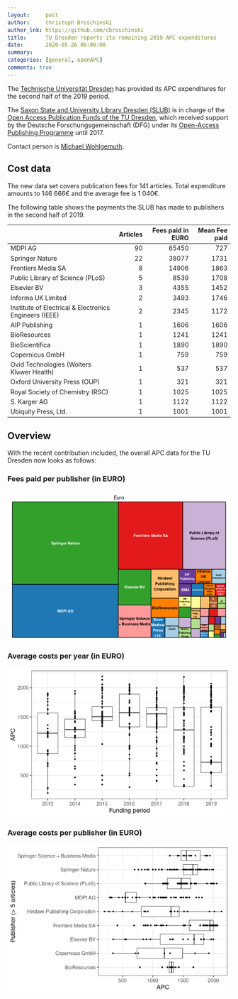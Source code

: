 ```yaml
---
layout:     post
author:     Christoph Broschinski
author_lnk: https://github.com/cbroschinski
title:      TU Dresden reports its remaining 2019 APC expenditures
date:       2020-05-26 08:00:00
summary:    
categories: [general, openAPC]
comments: true
---
```




The [Technische Universität Dresden](https://tu-dresden.de/?set_language=en) has provided its APC expenditures for the second half of the 2019 period.

The [Saxon State and University Library Dresden (SLUB)](https://www.slub-dresden.de/en/homepage/) is in charge of the [Open Access Publication Funds of the TU Dresden](https://www.slub-dresden.de/service/open-science-service/open-access/publikationsfonds/), which received support by the Deutsche Forschungsgemeinschaft (DFG) under its [Open-Access Publishing Programme](http://www.dfg.de/en/research_funding/programmes/infrastructure/lis/funding_opportunities/open_access/) until 2017.

Contact person is [Michael Wohlgemuth](mailto:openaccess@slub-dresden.de).

## Cost data



The new data set covers publication fees for 141 articles. Total expenditure amounts to 146 666€ and the average fee is 1 040€.

The following table shows the payments the SLUB has made to publishers in the second half of 2019.


|                                                       | Articles| Fees paid in EURO| Mean Fee paid|
|:------------------------------------------------------|--------:|-----------------:|-------------:|
|MDPI AG                                                |       90|             65450|           727|
|Springer Nature                                        |       22|             38077|          1731|
|Frontiers Media SA                                     |        8|             14906|          1863|
|Public Library of Science (PLoS)                       |        5|              8539|          1708|
|Elsevier BV                                            |        3|              4355|          1452|
|Informa UK Limited                                     |        2|              3493|          1746|
|Institute of Electrical & Electronics Engineers (IEEE) |        2|              2345|          1172|
|AIP Publishing                                         |        1|              1606|          1606|
|BioResources                                           |        1|              1241|          1241|
|BioScientifica                                         |        1|              1890|          1890|
|Copernicus GmbH                                        |        1|               759|           759|
|Ovid Technologies (Wolters Kluwer Health)              |        1|               537|           537|
|Oxford University Press (OUP)                          |        1|               321|           321|
|Royal Society of Chemistry (RSC)                       |        1|              1025|          1025|
|S. Karger AG                                           |        1|              1122|          1122|
|Ubiquity Press, Ltd.                                   |        1|              1001|          1001|

## Overview

With the recent contribution included, the overall APC data for the TU Dresden now looks as follows:

### Fees paid per publisher (in EURO)

![plot of chunk tree_dresden_2020_05_26_full](/figure/tree_dresden_2020_05_26_full-1.png)

###  Average costs per year (in EURO)

![plot of chunk box_dresden_2020_05_26_year_full](/figure/box_dresden_2020_05_26_year_full-1.png)

###  Average costs per publisher (in EURO)

![plot of chunk box_dresden_2020_05_26_publisher_full](/figure/box_dresden_2020_05_26_publisher_full-1.png)
